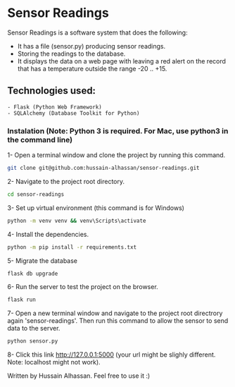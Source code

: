 # Sensor Readings
Sensor Readings is a software system that does the following:
- It has a file (sensor.py) producing sensor readings.
- Storing the readings to the database.
- It displays the data on a web page with leaving a red alert on the record that has a temperature outside the range -20 .. +15.

## Technologies used:
    - Flask (Python Web Framework)
    - SQLAlchemy (Database Toolkit for Python)

### Instalation (Note: Python 3 is required. For Mac, use python3 in the command line)

1- Open a terminal window and clone the project by running this command.
```sh
git clone git@github.com:hussain-alhassan/sensor-readings.git
```
2- Navigate to the project root directory.
```sh
cd sensor-readings
```
3- Set up virtual environment (this command is for Windows)
```sh
python -m venv venv && venv\Scripts\activate
```
4- Install the dependencies.
```sh
python -m pip install -r requirements.txt
```
5- Migrate the database
```sh
flask db upgrade
```
6- Run the server to test the project on the browser.
```sh
flask run
```
7- Open a new terminal window and navigate to the project root directrory again 'sensor-readings'. Then run this command to allow the sensor to send data to the server.
```sh
python sensor.py
```
8- Click this link http://127.0.0.1:5000 (your url might be slighly different. Note: localhost might not work).


Written by Hussain Alhassan. Feel free to use it :)